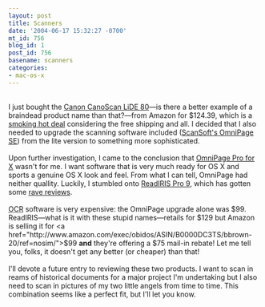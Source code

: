 ```yaml
---
layout: post
title: Scanners
date: '2004-06-17 15:32:27 -0700'
mt_id: 756
blog_id: 1
post_id: 756
basename: scanners
categories:
- mac-os-x
---
```

<br />I just bought the <a href="http://www.amazon.com/exec/obidos/ASIN/B0000AZ3BL/bbrown-20/ref=nosim/">Canon CanoScan LiDE 80</a>&#x2014;is there a better example of a braindead product name than that?&#x2014;from Amazon for $124.39, which is a <a href="http://froogle.google.com/froogle?q=lide+80&amp;btnG=Search+Froogle&amp;scoring=p">smoking hot deal</a> considering the free shipping and all. I decided that I also needed to upgrade the scanning software included (<a href="http://www.scansoft.com/omnipage/">ScanSoft's OmniPage SE</a>) from the lite version to something more sophisticated.<br /><br />Upon further investigation, I came to the conclusion that <a href="http://www.scansoft.com/omnipage/mac/">OmniPage Pro for X</a> wasn't for me. I want software that is very much ready for OS X and sports a genuine OS X look and feel. From what I can tell, OmniPage had neither quallity. Luckily, I stumbled onto <a href="http://www.irislink.com/opt/uk/products/readiris/mac/index.html">ReadIRIS Pro 9</a>, which has gotten some <a href="http://www.versiontracker.com/dyn/moreinfo/macosx/8605">rave reviews</a>.<br /><br /><acronym title="Optical Character Recognition">OCR</acronym> software is very expensive: the OmniPage upgrade alone was $99. ReadIRIS&#x2014;what is it with these stupid names&#x2014;retails for $129 but Amazon is selling it for <a href="http://www.amazon.com/exec/obidos/ASIN/B0000DC3TS/bbrown-20/ref=nosim/">$99</a> <strong>and</strong> they're offering a $75 mail-in rebate! Let me tell you, folks, it doesn't get any better (or cheaper) than that!<br /><br />I'll devote a future entry to reviewing these two products. I want to scan in reams of historical documents for a major project I'm undertaking but I also need to scan in pictures of my two little angels from time to time. This combination seems like a perfect fit, but I'll let you know.<br /><br /><br />
